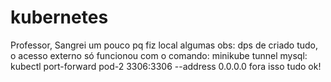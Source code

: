 # kubernetes

Professor, 
Sangrei um pouco pq fiz local
algumas obs:
dps de criado tudo, o acesso externo só funcionou com o comando: minikube tunnel
mysql: kubectl port-forward pod-2 3306:3306 --address 0.0.0.0
fora isso tudo ok!
